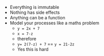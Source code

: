 * Everything is immutable
* Nothing has side effects
* Anything can be a function
* Model your processes like a maths problem
    * `y = 2x + 7`
    * `x = 7-z` 
    * therefore
    * `y= 2(7-z) + 7` == `y = 21-2z`
    * Yes this is hard